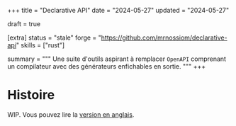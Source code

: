 +++
title = "Declarative API"
date = "2024-05-27"
updated = "2024-05-27"

draft = true

[extra]
status = "stale"
forge = "https://github.com/mrnossiom/declarative-api"
skills = ["rust"]

summary = """
Une suite d'outils aspirant à remplacer `OpenAPI` comprenant un compilateur avec des générateurs enfichables en sortie.
"""
+++

# Histoire

WIP. Vous pouvez lire la [version en anglais](@/projects/declarative-api.md#story).

